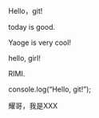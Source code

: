 Hello，git!

today is good.

Yaoge is very cool!

hello, girl!

RIMI.



console.log(“Hello, git!”);



耀哥，我是XXX